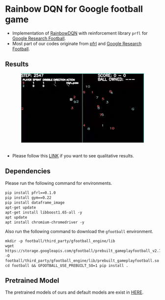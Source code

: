 # Rainbow DQN for Google football game

- Implementation of [RainbowDQN](https://arxiv.org/abs/1710.02298) with reinforcement library `prfl` for [Google Research Football](https://github.com/google-research/football).
- Most part of our codes originate from [pfrl](https://github.com/pfnet/pfrl) and [Google Research Football](https://github.com/google-research/football).

## Results
<div align="center">
  <img width="400" height="225" src="assets/example.gif"/>
</div>
<br>

- Please follow this [LINK](https://www.youtube.com/watch?v=Wz08u-gISgU) if you want to see qualitative results.

## Dependencies
Please run the following command for environments.

```shell
pip install pfrl==0.1.0
pip install gym==0.22
pip install dataframe_image
apt-get update
apt-get install libboost1.65-all -y
apt update
apt install chromium-chromedriver -y
```

Also run the following command to download the `gfootball` environment.
```shell
mkdir -p football/third_party/gfootball_engine/lib
wget https://storage.googleapis.com/gfootball/prebuilt_gameplayfootball_v2.7.so -O football/third_party/gfootball_engine/lib/prebuilt_gameplayfootball.so
cd football && GFOOTBALL_USE_PREBUILT_SO=1 pip install .
```

## Pretrained Model

The pretrained models of ours and default models are exist in [HERE](https://drive.google.com/drive/folders/1t-2DkWumwGBP3NVFPgadJsW3yOnXyIDA?usp=share_link).



